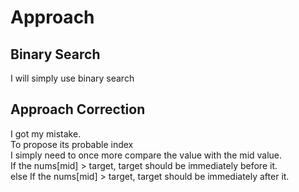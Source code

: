 # Approach

## Binary Search

I will simply use binary search  

## Approach Correction

I got my mistake.  
To propose its probable index  
I simply need to once more compare the value with the mid value.  
If the nums[mid] > target, target should be immediately before it.  
else If the nums[mid] > target, target should be immediately after it.  
